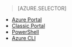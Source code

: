 > [AZURE.SELECTOR]
- [Azure Portal](/documentation/articles/virtual-networks-create-vnet-classic-pportal/)
- [Classic Portal](/documentation/articles/virtual-networks-create-vnet-classic-portal/)
- [PowerShell](/documentation/articles/virtual-networks-create-vnet-classic-netcfg-ps/)
- [Azure CLI](/documentation/articles/virtual-networks-create-vnet-classic-cli/)